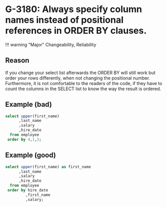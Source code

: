 # G-3180: Always specify column names instead of positional references in ORDER BY clauses.

!!! warning "Major"
    Changeability, Reliability

## Reason

If you change your select list afterwards the ORDER BY will still work but order your rows differently, when not changing the positional number. Furthermore, it is not comfortable to the readers of the code, if they have to count the columns in the SELECT list to know the way the result is ordered.

## Example (bad)

```sql
select upper(first_name) 
      ,last_name 
      ,salary 
      ,hire_date 
  from employee
 order by 4,1,3;
```

## Example (good)

```sql
select upper(first_name) as first_name  
      ,last_name 
      ,salary 
      ,hire_date
  from employee
 order by hire_date 
         ,first_name 
         ,salary;
```
